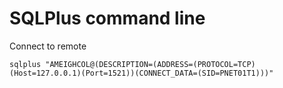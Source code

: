

# SQLPlus command line

Connect to remote

```
sqlplus "AMEIGHCOL@(DESCRIPTION=(ADDRESS=(PROTOCOL=TCP)(Host=127.0.0.1)(Port=1521))(CONNECT_DATA=(SID=PNET01T1)))"
```

